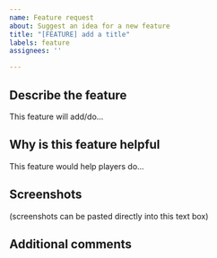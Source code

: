 ```yaml
---
name: Feature request
about: Suggest an idea for a new feature
title: "[FEATURE] add a title"
labels: feature
assignees: ''

---
```


## Describe the feature

This feature will add/do...

## Why is this feature helpful

This feature would help players do...

## Screenshots

(screenshots can be pasted directly into this text box)

## Additional comments

